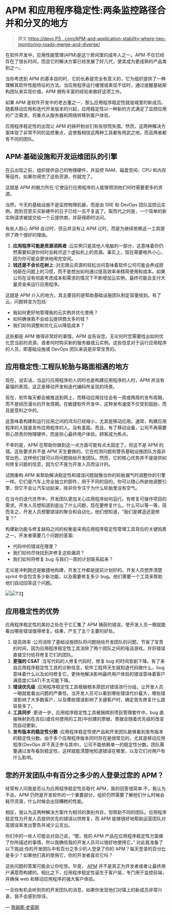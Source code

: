# APM 和应用程序稳定性:两条监控路径合并和分叉的地方

> 原文:[https://devo PS . com/APM-and-application-stability-where-two-monitoring-roads-merge-and-diverge/](https://devops.com/apm-and-application-stability-where-two-monitoring-roads-merge-and-diverge/)

在软件开发中，应用性能管理(APM)是这个房间里的成年人之一。APM 不仅已经存在了很长时间，而且它的解决方案已经发展了好几代，使其成为更成熟的产品类别之一。

当你考虑到 APM 的基本目的时，它的长寿是完全有意义的，它为组织提供了一种理解其软件性能特征的方法。当应用程序运行缓慢或表现不佳时，通过提醒基础架构团队来实现价值，APM 拥有丰富的经验来做好这项工作。

如果 APM 是软件开发中的老古董之一，那么应用程序稳定性就是城里的新成员。随着移动应用和迭代开发版本的兴起，应用稳定性以一种新的方式满足了监控应用的广泛需求，将重点从服务器和网络转移到客户体验。

应用程序稳定性的出现让 APM 的铁杆粉丝们有些惊慌失措。然而，这两种解决方案体现了非常不同的监控重点，这使我相信这两种工具都有用武之地，而且两者都有不同的团队。

## **APM:基础设施和开发运维团队的引擎**

在云出现之前，组织提供自己的物理硬件，并监控 RAM、磁盘空间、CPU 和内存等组件。如果你用完了这些资源，你就完了。

这就是 APM 的魅力所在:它使运行应用程序的人能够预测他们何时需要更多的资源。

当然，今天的基础设施不是监控物理机器，而是由 SRE 和 DevOps 团队监控云实例。跑到百思买买新硬件的日子已经一去不复返了。取而代之的是，一个简单的新实例请求被提交给一个云提供商，并获得即时访问。

有些人担心 APM 会过时，但云并没有让 APM 过时，而是为继续依赖这一工具提供了两个很好的理由。

1.  **应用程序可能是资源消耗者** :云实例只是其他人电脑的一部分，这意味着你仍然需要知道你何时会耗尽这个虚拟机上的资源。事实上，现在需要格外小心，因为你可能会更快地用完空间。
2.  **钱还是不会长在树上** :对无限云资源的轻松访问意味着软件公司可能会养成把钱砸在问题上的习惯，而不是想出如何通过提高效率来精简使用和成本。如果公司在没有彻底考虑成本和需求的情况下不断增加云实例，最终可能会支付大量资金来运行应用程序。

这就是 APM 介入的地方。其主要目的是帮助基础设施团队制定容量规划。有了云，问题转变为包括:

*   我如何更好地管理我的云实例并优化使用？
*   如何确保我不会给云提供商太多的钱？
*   我们如何调整和优化云以降低成本？

这些都是 APM 做得非常好的事情。APM 会告诉您，无论何时您需要找出如何优化您当前的资源，或者何时购买新的服务器或云实例。这些信息对于运行应用程序的人员，即基础设施或 DevOps 团队来说是非常宝贵的。

## **应用稳定性:工程队轮胎与路面相遇的地方**

现在，说实话，当运行应用程序的人同时也是构建应用程序的人时，APM 并没有最强的表现。这正是移动开发和迭代编码所呈现的场景。

现在，软件每天都会被推送到网上，而移动应用往往会有一周或两周的发布周期，而不是经历漫长的开发周期。在敏捷软件开发中，这种发布速度不仅受到鼓励，而且是意料之中的。

这意味着构建和运行应用之间的鸿沟已经缩小，尤其是移动应用。通常，构建应用程序的人就是发布应用程序的人。没有差距。而且，有了移动设备，公司不再需要担心昂贵的物理硬件，而是担心最终用户体验。顾客成为焦点。

不幸的是，APM 在帮助你做到这一点方面可能有点太固定了。但这不是 APM 的错。这些要求并不是 APM 天生要做的。它在检测问题和警告基础设施团队方面非常出色，这样他们就可以将问题抛给开发团队。然而，它的核心优势并不是提供如何修复问题的信息，因为它不是为开发人员而设计的。

试图重构 APM 来帮助解决稳定性和错误问题就像当你的轮胎漏气时调整你的引擎一样。它们是汽车上完全独立的部件，用于不同的目的。你可以随心所欲地调整引擎，但它不会让汽车动起来，除非你专注于为什么轮胎里没有空气。

在当今的迭代世界中，开发团队更加关心应用程序如何运行。有修复可操作项目的需求。开发人员想知道到底出了什么问题，现在要修复什么，什么可以等一等。简而言之，开发人员想要错误的聚合和自动化。他们想知道，“我们是建造还是修复？”

构建新功能与修复缺陷之间的权衡是采用应用程序稳定性管理工具背后的关键因素之一。开发者需要几个问题的答案:

*   代码中的错误在哪里？
*   我们如何尽快找到并修复这些漏洞？
*   我们如何将修复 bug 与我们一周的计划联系起来？

无论是冲刺跑还是敏捷地构建，开发工作都是提前计划好的。开发人员想弄清楚 sprint 中会包含多少新功能，以及需要修复多少 bug。他们需要一个工具来帮助他们自动回答这个问题。

![](../Images/acbff69cd2d66a53ee7cf8eeaca7a009.png)![](../Images/2e03eadcde8cfabb29b24d7d1dccfdf3.png)T3】

## **应用稳定性的优势**

应用程序稳定性的美妙之处在于它汇集了 APM 捕获的错误，使开发人员一眼就能看出哪些错误值得修复。结果，产生了五个主要的好处。

1.  提高效率 :公司消除了基础设施团队将问题抛给开发团队的问题。节省了宝贵的时间，因为应用程序稳定性工具消除了两个团队之间的电话游戏，并将错误直接交付给将修复它们的团队。
2.  **更强的 CSAT** :当写代码的人修复代码时，修复 bug 的时间急剧下降。有了来自应用程序稳定性工具的诊断信息，软件工程师天生就知道代码做什么，bug 意味着什么以及如何修复它。更快地解决影响最终用户体验的错误意味着客户满意度(CSAT)不太可能下降。
3.  **错误优先级** :应用程序稳定性工具根据根本原因对错误进行分组，让开发人员一眼就能看出问题的严重性。当开发人员可以看到哪些错误代价最大，哪些错误影响了大多数客户，以及哪些错误影响了关键客户时，确定首先修复什么就容易多了。
4.  **工具同步** :更进一步，应用程序稳定性工具被捆绑到项目管理套件中。bug 直接映射到在吉拉(或任何使用的工具)中创建的票据，票据会随着优先级的改变而自动更新。
5.  **发布版本的稳定性分数** :应用程序稳定性使产品和开发团队能够看到发布版本的稳定性分数。由于多个应用程序版本同时存在是很常见的，尤其是移动应用程序(DevOps 并不真正参与其中)，公司不能依赖单一的稳定性分数。团队需要通过发布看到稳定性，这样就能清楚地知道错误在哪里，以及它们对用户有什么影响。

## 您的开发团队中有百分之多少的人登录过您的 APM？

经常有人问我是否认为应用程序稳定性会取代 APM，我的回答很简单:不，我认为不会。APM 仍然是开发软件的一个重要部分，组织仍然需要了解他们什么时候会耗尽资源，什么时候会出现糟糕的性能。

相反，我认为这两种解决方案作为相邻的类别共存，但帮助不同的团队。应用程序稳定性为开发人员提供优先的错误以供修复，而 APM 能够很好地帮助运营团队对高错误率发出警告并减少云支出。

你们中的一些人可能会对自己说，“嗯，我的 APM 产品在应用程序稳定性方面做了你所描述的事情，所以我确信我的开发人员可以很好地使用它。” 对此我准备了以下挑战:你的开发团队中有百分之多少的人登录了你的 APM？每天登录的百分比是多少？如果他们真的使用它，你的开发者喜欢它吗？

这些问题的答案可能会让你吃惊。毕竟， [APM](https://devops.com/cloud-confessions-full-stack-apm-is-a-necessity/) 并不是真正为开发者或者让最终用户满意而构建的。相比之下，应用程序稳定性诞生于客户层，专门用于监控前端，并确保 web 和移动应用程序的强大客户体验。

一旦你有机会听到你的开发团队的消息，如果你发现他们对镇上的新成员非常兴奋，我不会感到惊讶。

— [詹姆斯·史密斯](https://devops.com/author/james-smith/)